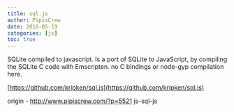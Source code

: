 ```yaml
---
title: sql.js
author: PipisCrew
date: 2016-05-19
categories: [js]
toc: true
---
```


SQLite compiled to javascript. Is a port of SQLite to JavaScript, by compiling the SQLite C code with Emscripten. no C bindings or node-gyp compilation here.

[https://github.com/kripken/sql.js](https://github.com/kripken/sql.js)

origin - http://www.pipiscrew.com/?p=5521 js-sql-js